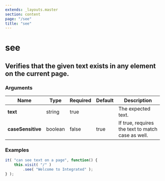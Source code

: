 ```yaml
---
extends: _layouts.master
section: content
page: "/see"
title: "see"
---
```

        
<h1 class="title is-1">see</h1>
<h2 class="subtitle is-4">
    Verifies that the given text exists in any element on the current page.
</h2>

<h3 class="subtitle is-5">Arguments</h3>
<table class="table">
    <thead>
        <tr>
            <th>Name</th>
            <th>Type</th>
            <th>Required</th>
            <th>Default</th>
            <th>Description</th>
        </tr>
    </thead>
    <tbody>
        <tr>
            <td class="title is-5"><strong>text</strong></td>
            <td class="title is-5">string</td>
            <td class="title is-5">true</td>
            <td class="title is-5"></td>
            <td class="title is-5">The expected text.</td>
        </tr>
        <tr>
            <td class="title is-5"><strong>caseSensitive</strong></td>
            <td class="title is-5">boolean</td>
            <td class="title is-5">false</td>
            <td class="title is-5">true</td>
            <td class="title is-5">If true, requires the text to match case as well.</td>
        </tr>
    </tbody>
</table>

<h3 class="subtitle is-5">Examples</h3>

```js
it( "can see text on a page", function() {
    this.visit( "/" )
        .see( "Welcome to Integrated" );
} );
```